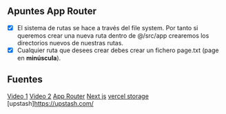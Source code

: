 ## Apuntes App Router

- [x] El sistema de rutas se hace a través del file system. Por tanto si queremos crear una nueva ruta dentro de @/src/app crearemos los directorios nuevos de nuestras rutas. 
- [x] Cualquier ruta que desees crear debes crear un fichero page.txt (page en __minúscula__).

## Fuentes

[Video 1](https://www.twitch.tv/videos/1809565559)
[Video 2](https://www.twitch.tv/videos/1821438020)
[App Router](https://www.youtube.com/watch?v=gSSsZReIFRk)
[Next js](https://www.youtube.com/watch?v=tA-_vAz9y78)
[vercel storage](https://vercel.com/docs/storage)
[upstash]https://upstash.com/
